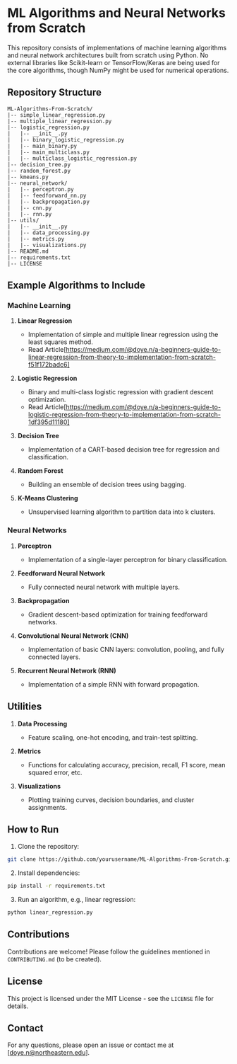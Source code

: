 # ML Algorithms and Neural Networks from Scratch

This repository consists of implementations of machine learning algorithms and neural network architectures built from scratch using Python. No external libraries like Scikit-learn or TensorFlow/Keras are being used for the core algorithms, though NumPy might be used for numerical operations.

## Repository Structure

```
ML-Algorithms-From-Scratch/
|-- simple_linear_regression.py
|-- multiple_linear_regression.py
|-- logistic_regression.py
|   |-- __init__.py
|   |-- binary_logistic_regression.py
|   |-- main_binary.py
|   |-- main_multiclass.py
|   |-- multiclass_logistic_regression.py
|-- decision_tree.py
|-- random_forest.py
|-- kmeans.py
|-- neural_network/
|   |-- perceptron.py
|   |-- feedforward_nn.py
|   |-- backpropagation.py
|   |-- cnn.py
|   |-- rnn.py
|-- utils/
|   |-- __init__.py
|   |-- data_processing.py
|   |-- metrics.py
|   |-- visualizations.py
|-- README.md
|-- requirements.txt
|-- LICENSE
```

## Example Algorithms to Include

### Machine Learning

1. **Linear Regression**

   - Implementation of simple and multiple linear regression using the least squares method.
   - Read Article[https://medium.com/@doye.n/a-beginners-guide-to-linear-regression-from-theory-to-implementation-from-scratch-f51f172badc6]

2. **Logistic Regression**

   - Binary and multi-class logistic regression with gradient descent optimization.
   - Read Article[https://medium.com/@doye.n/a-beginners-guide-to-logistic-regression-from-theory-to-implementation-from-scratch-1df395d11180]

3. **Decision Tree**

   - Implementation of a CART-based decision tree for regression and classification.

4. **Random Forest**

   - Building an ensemble of decision trees using bagging.

5. **K-Means Clustering**
   - Unsupervised learning algorithm to partition data into k clusters.

### Neural Networks

1. **Perceptron**

   - Implementation of a single-layer perceptron for binary classification.

2. **Feedforward Neural Network**

   - Fully connected neural network with multiple layers.

3. **Backpropagation**

   - Gradient descent-based optimization for training feedforward networks.

4. **Convolutional Neural Network (CNN)**

   - Implementation of basic CNN layers: convolution, pooling, and fully connected layers.

5. **Recurrent Neural Network (RNN)**
   - Implementation of a simple RNN with forward propagation.

## Utilities

1. **Data Processing**

   - Feature scaling, one-hot encoding, and train-test splitting.

2. **Metrics**

   - Functions for calculating accuracy, precision, recall, F1 score, mean squared error, etc.

3. **Visualizations**
   - Plotting training curves, decision boundaries, and cluster assignments.

## How to Run

1. Clone the repository:

```bash
git clone https://github.com/yourusername/ML-Algorithms-From-Scratch.git
```

2. Install dependencies:

```bash
pip install -r requirements.txt
```

3. Run an algorithm, e.g., linear regression:

```bash
python linear_regression.py
```

## Contributions

Contributions are welcome! Please follow the guidelines mentioned in `CONTRIBUTING.md` (to be created).

## License

This project is licensed under the MIT License - see the `LICENSE` file for details.

## Contact

For any questions, please open an issue or contact me at [doye.n@northeastern.edu].
